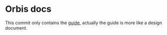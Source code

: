 # Orbis docs

This commit only contains the [guide](guide.md), actually the guide is more like a design document.